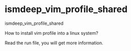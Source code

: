ismdeep_vim_profile_shared
==========================

ismdeep_vim_profile_shared



How to install vim profile into a linux system?

Read the run file, you will get more information.



